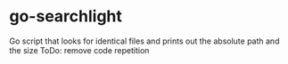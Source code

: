 # go-searchlight
Go script that looks for identical files and prints out the absolute path and the size
ToDo: remove code repetition
